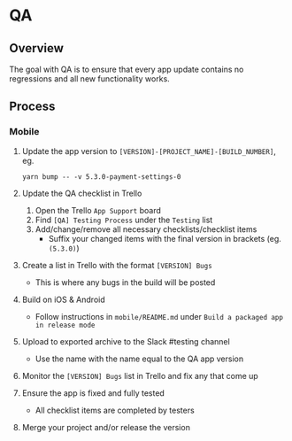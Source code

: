 # QA


## Overview

The goal with QA is to ensure that every app update contains no regressions and all new functionality works.





## Process

### Mobile

1. Update the app version to `[VERSION]-[PROJECT_NAME]-[BUILD_NUMBER]`, eg.
    ```
    yarn bump -- -v 5.3.0-payment-settings-0
    ```

1. Update the QA checklist in Trello
   1. Open the Trello `App Support` board
   1. Find `[QA] Testing Process` under the `Testing` list
   1. Add/change/remove all necessary checklists/checklist items
      * Suffix your changed items with the final version in brackets (eg. `(5.3.0)`)

1. Create a list in Trello with the format `[VERSION] Bugs`
   * This is where any bugs in the build will be posted

1. Build on iOS & Android
   * Follow instructions in `mobile/README.md` under `Build a packaged app in release mode`

1. Upload to exported archive to the Slack #testing channel
   * Use the name with the name equal to the QA app version

1. Monitor the `[VERSION] Bugs` list in Trello and fix any that come up

1. Ensure the app is fixed and fully tested
   * All checklist items are completed by testers

1. Merge your project and/or release the version
